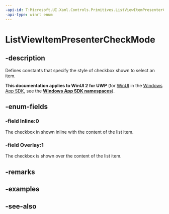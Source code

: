 ```yaml
---
-api-id: T:Microsoft.UI.Xaml.Controls.Primitives.ListViewItemPresenterCheckMode
-api-type: winrt enum
---
```


<!-- Enumeration syntax
public enum Windows.UI.Xaml.Controls.Primitives.ListViewItemPresenterCheckMode : int
-->

# ListViewItemPresenterCheckMode

## -description
Defines constants that specify the style of checkbox shown to select an item.

**This documentation applies to WinUI 2 for UWP** (for [WinUI](/windows/apps/winui/winui3/) in the [Windows App SDK](/windows/apps/windows-app-sdk/), see the **[Windows App SDK namespaces](/windows/windows-app-sdk/api/winrt/)**).

## -enum-fields
### -field Inline:0
The checkbox in shown inline with the content of the list item.

### -field Overlay:1
The checkbox is shown over the content of the list item.


## -remarks

## -examples

## -see-also

